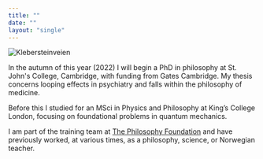 ```yaml
---
title: ""
date: ""
layout: "single"
---
```


![Klebersteinveien](img/dawn-clear.jpeg)

In the autumn of this year (2022) I will begin a PhD in philosophy at St. John's College, Cambridge, with funding from Gates Cambridge. My thesis concerns looping effects in psychiatry and falls within the philosophy of medicine. 

Before this I studied for an MSci in Physics and Philosophy at King’s College London, focusing on foundational problems in quantum mechanics. 

I am part of the training team at [The Philosophy Foundation](https://www.philosophy-foundation.org/training-team) and have previously worked, at various times, as a philosophy, science, or Norwegian teacher. 